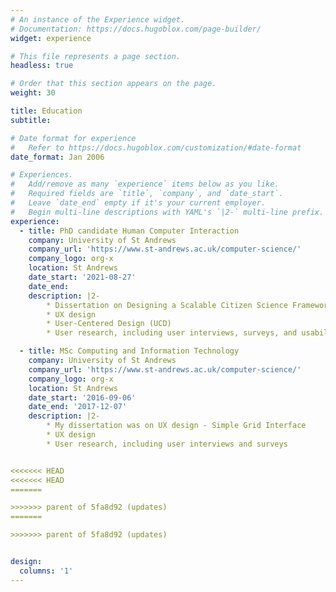 ```yaml
---
# An instance of the Experience widget.
# Documentation: https://docs.hugoblox.com/page-builder/
widget: experience

# This file represents a page section.
headless: true

# Order that this section appears on the page.
weight: 30

title: Education
subtitle:

# Date format for experience
#   Refer to https://docs.hugoblox.com/customization/#date-format
date_format: Jan 2006

# Experiences.
#   Add/remove as many `experience` items below as you like.
#   Required fields are `title`, `company`, and `date_start`.
#   Leave `date_end` empty if it's your current employer.
#   Begin multi-line descriptions with YAML's `|2-` multi-line prefix.
experience:
  - title: PhD candidate Human Computer Interaction
    company: University of St Andrews
    company_url: 'https://www.st-andrews.ac.uk/computer-science/'
    company_logo: org-x
    location: St Andrews
    date_start: '2021-08-27'
    date_end: 
    description: |2-
        * Dissertation on Designing a Scalable Citizen Science Framework for Data Subject Rights Driven Studies via a User-centered approach
        * UX design
        * User-Centered Design (UCD) 
        * User research, including user interviews, surveys, and usability testing 

  - title: MSc Computing and Information Technology
    company: University of St Andrews
    company_url: 'https://www.st-andrews.ac.uk/computer-science/'
    company_logo: org-x
    location: St Andrews
    date_start: '2016-09-06'
    date_end: '2017-12-07'
    description: |2-
        * My dissertation was on UX design - Simple Grid Interface
        * UX design
        * User research, including user interviews and surveys


<<<<<<< HEAD
<<<<<<< HEAD
=======

>>>>>>> parent of 5fa8d92 (updates)
=======

>>>>>>> parent of 5fa8d92 (updates)


design:
  columns: '1'
---
```

